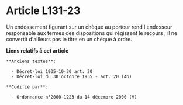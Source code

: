 # Article L131-23

Un endossement figurant sur un chèque au porteur rend l'endosseur responsable aux termes des dispositions qui régissent le
recours ; il ne convertit d'ailleurs pas le titre en un chèque à ordre.

**Liens relatifs à cet article**

	**Anciens textes**:

	  - Décret-loi 1935-10-30 art. 20
	  - Décret-loi du 30 octobre 1935 - art. 20 (Ab)

	**Codifié par**:

	  - Ordonnance n°2000-1223 du 14 décembre 2000 (V)
